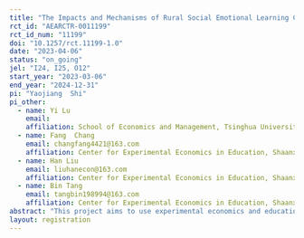 ```yaml
---
title: "The Impacts and Mechanisms of Rural Social Emotional Learning Classes in China"
rct_id: "AEARCTR-0011199"
rct_id_num: "11199"
doi: "10.1257/rct.11199-1.0"
date: "2023-04-06"
status: "on_going"
jel: "I24, I25, O12"
start_year: "2023-03-06"
end_year: "2024-12-31"
pi: "Yaojiang  Shi"
pi_other:
  - name: Yi Lu
    email: 
    affiliation: School of Economics and Management, Tsinghua University, Beijing, China
  - name: Fang  Chang
    email: changfang4421@163.com
    affiliation: Center for Experimental Economics in Education, Shaanxi Normal University, Xi’an, China
  - name: Han Liu
    email: liuhanecon@163.com
    affiliation: Center for Experimental Economics in Education, Shaanxi Normal University, Xi’an, China
  - name: Bin Tang
    email: tangbin198994@163.com
    affiliation: Center for Experimental Economics in Education, Shaanxi Normal University, Xi’an, China
abstract: "This project aims to use experimental economics and educational science to improve students’ social-emotional development in rural areas by conducting social and emotional learning courses in rural primary schools. The project will use randomized controlled trials (RCTs) to evaluate the impact of social-emotional learning (SEL) classes on students’ self-awareness, self-esteem, psychological health, interpersonal relationships, behavior problems, and psychological pressures. In the first treatment arm, rural class teachers (without requirement on psychology background) will be given a 2-day training on SEL every semester and then asked to teach SEL classes to rural students once every week in consecutive semesters. In the second treatment arm, rural teachers and students will receive the same basic treatment (as in treatment group 1). In addition, to motivate and augment the ability of the unskilled rural teachers, teachers from the same county will form a learning group, with 6-7 teachers in each group, and a chief teacher will be elected by group members to supervise and organize discussion on the teaching of SEL courses. The control group will not receive any treatment. This project aims to compare the effects of the two interventions relative to the control group."
layout: registration
---
```


